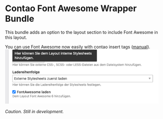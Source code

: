 # Contao Font Awesome Wrapper Bundle

This bundle adds an option to the layout section to include Font Awesome in this layout.

You can use Font Awesome now easily with contao insert tags ([manual](https://extensions.contao.org/?q=netzmacht&pages=1&p=netzmacht%2Fcontao-font-awesome-inserttag)).
![](docs/tl_layout_load_fa.png)

_Caution. Still in development._
